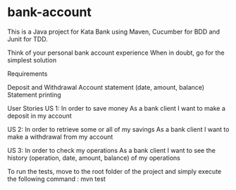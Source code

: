 # bank-account 

This is a Java project for Kata Bank using Maven, Cucumber for BDD and Junit for TDD.

Think of your personal bank account experience When in doubt, go for the simplest solution

Requirements

Deposit and Withdrawal
Account statement (date, amount, balance)
Statement printing

User Stories
US 1:
In order to save money
As a bank client
I want to make a deposit in my account

US 2:
In order to retrieve some or all of my savings
As a bank client
I want to make a withdrawal from my account

US 3:
In order to check my operations
As a bank client
I want to see the history (operation, date, amount, balance) of my operations

To run the tests, move to the root folder of the project and simply execute the following command : mvn test


